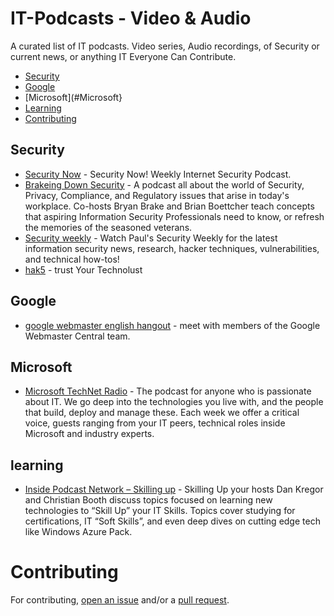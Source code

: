 # IT-Podcasts - Video & Audio

A curated list of IT podcasts. Video series, Audio recordings, of  Security or current news, or anything IT Everyone Can Contribute.  

- [Security](#Security)
- [Google](#Google)
- [Microsoft](#Microsoft}
- [Learning](learning)
- [Contributing](#contributing)



## Security 

* [Security Now](https://www.grc.com/securitynow.htm) - Security Now! Weekly Internet Security Podcast. 
* [Brakeing Down Security](http://brakeingsecurity.com/) - A podcast all about the world of Security, Privacy, Compliance, and Regulatory issues that arise in today's workplace.  Co-hosts Bryan Brake and Brian Boettcher teach concepts that aspiring Information Security Professionals need to know, or refresh the memories of the seasoned veterans.
* [Security weekly](http://securityweekly.com/) - Watch Paul's Security Weekly for the latest information security news, research, hacker techniques, vulnerabilities, and technical how-tos!
* [hak5](http://hak5.org/) - trust Your Technolust

## Google

* [google webmaster english hangout](https://www.youtube.com/playlist?list=PLKoqnv2vTMUMqH8IyzOMBc_Z8i-S6-tVJ) -  meet with members of the Google Webmaster Central team.

## Microsoft

* [Microsoft TechNet Radio](http://channel9.msdn.com/Shows/TechNet+Radio) - The podcast for anyone who is passionate about IT. We go deep into the technologies you live with, and the people that build, deploy and manage these. Each week we offer a critical voice, guests ranging from your IT peers, technical roles inside Microsoft and industry experts.

## learning 

* [Inside Podcast Network – Skilling up](http://ipn.tv/) - Skilling Up your hosts Dan Kregor and Christian Booth discuss topics focused on learning new technologies to “Skill Up” your IT Skills. Topics cover studying for certifications, IT “Soft Skills”, and even deep dives on cutting edge tech like Windows Azure Pack.

# Contributing

For contributing, [open an issue](https://github.com/grandmst/IT-Podcasts-/issues/) and/or a [pull request](https://github.com/grandmst/IT-Podcasts-/pulls).
